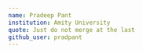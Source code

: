 ```yaml
---
name: Pradeep Pant
institution: Amity University
quote: Just do not merge at the last
github_user: pradpant
---
```

